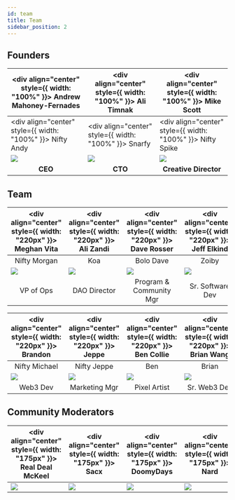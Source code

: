 ```yaml
---
id: team
title: Team
sidebar_position: 2
---
```


## Founders

| <div align="center" style={{ width: "100%" }}> Andrew Mahoney-Fernades </div> | <div align="center" style={{ width: "100%" }}> Ali Timnak </div> | <div align="center" style={{ width: "100%" }}> Mike Scott </div> |
| ----------------------------------------------------------------------------- | ---------------------------------------------------------------- | ---------------------------------------------------------------- |
| <div align="center" style={{ width: "100%" }}> Nifty Andy </div>              | <div align="center" style={{ width: "100%" }}> Snarfy </div>     | <div align="center" style={{ width: "100%" }}> Nifty Spike</div> |
| ![](/img/NiftyAndy.png)                                                       | ![](/img/snarfy.png)                                             | ![](/img/NiftySpike.png)                                         |
| <div align="center"> **CEO** </div>                                           | <div align="center"> **CTO** </div>                              | <div align="center"> **Creative Director** </div>                |

## Team

| <div align="center" style={{ width: "220px" }}> Meghan Vita </div> | <div align="center" style={{ width: "220px" }}> Ali Zandi </div> | <div align="center" style={{ width: "220px" }}> Dave Rosser </div> | <div align="center" style={{ width: "220px" }}> Jeff Elkind </div> |
| ------------------------------------------------------------------ | ---------------------------------------------------------------- | ------------------------------------------------------------------ | ------------------------------------------------------------------ |
| <div align="center"> Nifty Morgan </div>                           | <div align="center"> Koa </div>                                  | <div align="center"> Bolo Dave </div>                              | <div align="center"> Zoiby </div>                                  |
| ![](/img/NiftyMorgan.png)                                          | ![](/img/koa.png)                                                | ![](/img/bolo.png)                                                 | ![](/img/zoiby.png)                                                |
| <div align="center"> VP of Ops </div>                              | <div align="center"> DAO Director </div>                         | <div align="center"> Program & Community Mgr </div>                | <div align="center"> Sr. Software Dev </div>                       |

| <div align="center" style={{ width: "220px" }}> Brandon </div> | <div align="center" style={{ width: "220px" }}> Jeppe </div> | <div align="center" style={{ width: "220px" }}> Ben Collie </div> | <div align="center" style={{ width: "220px" }}> Brian Wang </div> |
| -------------------------------------------------------------- | ------------------------------------------------------------ | ----------------------------------------------------------------- | ----------------------------------------------------------------- |
| <div align="center"> Nifty Michael </div>                      | <div align="center"> Nifty Jeppe </div>                      | <div align="center"> Ben </div>                                   | <div align="center"> Brian </div>                                 |
| ![](/img/NiftyMichael.png)                                     | ![](/img/jeppe.png)                                          | ![](/img/ben.png)                                                 | ![](/img/brian.png)                                               |
| <div align="center"> Web3 Dev </div>                           | <div align="center"> Marketing Mgr </div>                    | <div align="center"> Pixel Artist </div>                          | <div align="center"> Sr. Web3 Dev </div>                          |

## Community Moderators

| <div align="center" style={{ width: "175px" }}> Real Deal McKeel </div> | <div align="center" style={{ width: "175px" }}> Sacx </div> | <div align="center" style={{ width: "175px" }}> DoomyDays </div> | <div align="center" style={{ width: "175px" }}> Nard </div> | <div align="center" style={{ width: "175px" }}> Jordan </div> |
| ----------------------------------------------------------------------- | ----------------------------------------------------------- | ---------------------------------------------------------------- | ----------------------------------------------------------- | ------------------------------------------------------------- |
| ![](/img/realdeal.png)                                                  | ![](/img/kingkong.png)                                      | ![](/img/doomy.png)                                              | ![](/img/nard.png)                                          | ![](/img/jordan.png)                                          |
